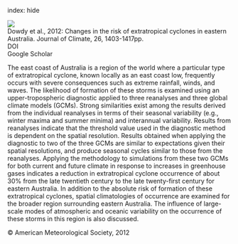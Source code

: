 index: hide

<div class="Citation">
    <div class="Citation-thumb CitationThumb-linked"  data-href="https://doi.org/10.1175/jcli-d-12-00192.1">
      <img src="https://static.claimspace.cloud/climate-study-static/refs/thumbs/14/Dowdy_et_al_2012-thumb.png" />
    </div>

  <div class="Citation-body">
    <div class="Citation-text">Dowdy et al., 2012: Changes in the risk of extratropical cyclones in eastern Australia. <span class="Article-journal">Journal of Climate, </span><span class="Article-volume">26, </span>1403-1417pp.</div>
    <div class="Citation-links">
      <div class="CitationLink" data-href="https://doi.org/10.1175/jcli-d-12-00192.1">
        <div class="CitationLink-icon CitationLink-Doi"></div>
        <div class="CitationLink-text">DOI</div>
      </div>
      <div class="CitationLink" data-href="https://scholar.google.com/scholar?q=10.1175/jcli-d-12-00192.1">
        <div class="CitationLink-icon CitationLink-Scholar"></div>
        <div class="CitationLink-text">Google Scholar</div>
      </div>
    </div>
  </div>
</div>

The east coast of Australia is a region of the world where a particular type of extratropical cyclone, known locally as an east coast low, frequently occurs with severe consequences such as extreme rainfall, winds, and waves. The likelihood of formation of these storms is examined using an upper-tropospheric diagnostic applied to three reanalyses and three global climate models (GCMs). Strong similarities exist among the results derived from the individual reanalyses in terms of their seasonal variability (e.g., winter maxima and summer minima) and interannual variability. Results from reanalyses indicate that the threshold value used in the diagnostic method is dependent on the spatial resolution. Results obtained when applying the diagnostic to two of the three GCMs are similar to expectations given their spatial resolutions, and produce seasonal cycles similar to those from the reanalyses. Applying the methodology to simulations from these two GCMs for both current and future climate in response to increases in greenhouse gases indicates a reduction in extratropical cyclone occurrence of about 30% from the late twentieth century to the late twenty-first century for eastern Australia. In addition to the absolute risk of formation of these extratropical cyclones, spatial climatologies of occurrence are examined for the broader region surrounding eastern Australia. The influence of large-scale modes of atmospheric and oceanic variability on the occurrence of these storms in this region is also discussed.

<div class="Citation-copy">
&copy; American Meteorological Society, 2012
</div>